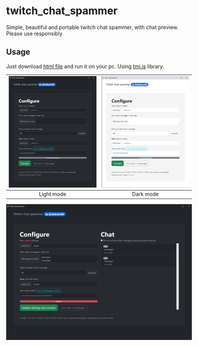 # twitch_chat_spammer
Simple, beautiful and portable twitch chat spammer, with chat preview. Please use responsibly
## Usage
Just download [html file](https://github.com/skidraw400/twitch_chat_spammer/blob/main/twitch_chat_spammer.html) and run it on your pc. Using [tmi.js](https://github.com/tmijs/tmi.js/) library.

![screenshot left](https://github.com/skidraw400/twitch_chat_spammer/blob/main/screenshot_1_left.png?raw=true)             |  ![screenshot right](https://github.com/skidraw400/twitch_chat_spammer/blob/main/screenshot_1_right.png?raw=true)
:-------------------------:|:-------------------------:
Light mode  |  Dark mode


![screenshot 2](https://github.com/skidraw400/twitch_chat_spammer/blob/main/screenshot_2.png?raw=true)


